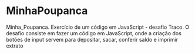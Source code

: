 # MinhaPoupanca

Minha_Poupanca.
Exercício de um código em JavaScript - desafio Traco. O desafio consiste em fazer um código em JavaScript, onde a criação dos botões de input servem para depositar, sacar, conferir saldo e imprimir extrato
